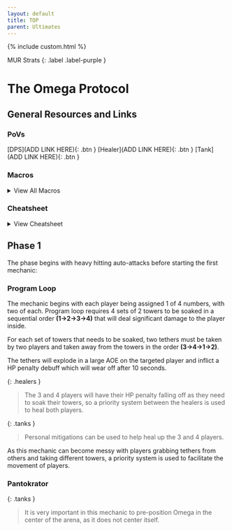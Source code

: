 ```yaml
---
layout: default
title: TOP
parent: Ultimates
---
```


{% include custom.html %}

MUR Strats 
{: .label .label-purple }

# The Omega Protocol

## General Resources and Links

### PoVs

[DPS](ADD LINK HERE){: .btn }
[Healer](ADD LINK HERE){: .btn }
[Tank](ADD LINK HERE){: .btn }

### Macros

<details markdown=1>
<summary>View All Macros</summary>

**Macro 1**
```
Add Macro Here
```

**Macro 2**
```
Add Macro Here
```

</details>

### Cheatsheet

<details markdown=1>
<summary>View Cheatsheet</summary>

[Open Image](https://media.discordapp.net/attachments/1068375437346091069/1102446800243273790/OCE_TOP_Cheat_Sheet_Alt.jpg){: .btn .btn-purple }
![](https://media.discordapp.net/attachments/1068375437346091069/1102446800243273790/OCE_TOP_Cheat_Sheet_Alt.jpg)

</details>

## Phase 1

The phase begins with heavy hitting auto-attacks before starting the first mechanic:

### Program Loop

The mechanic begins with each player being assigned 1 of 4 numbers, with two of each. Program loop requires 4 sets of 2 towers to be soaked in a sequential order **(1->2->3->4)** that will deal significant damage to the player inside. 

For each set of towers that needs to be soaked, two tethers must be taken by two players and taken away from the towers in the order **(3->4->1->2)**.

The tethers will explode in a large AOE on the targeted player and inflict a HP penalty debuff which will wear off after 10 seconds. 

{: .healers }
> The 3 and 4 players will have their HP penalty falling off as they need to soak their towers, so a priority system between the healers is used to heal both players.

{: .tanks }
> Personal mitigations can be used to help heal up the 3 and 4 players.

As this mechanic can become messy with players grabbing tethers from others and taking different towers, a priority system is used to facilitate the movement of players.

### Pantokrator

{: .tanks }
> It is very important in this mechanic to pre-position Omega in the center of the arena, as it does not center itself.
